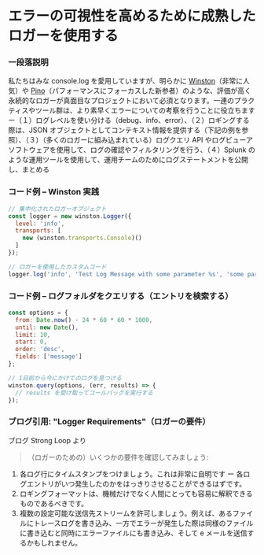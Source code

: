 # エラーの可視性を高めるために成熟したロガーを使用する

### 一段落説明

私たちはみな console.log を愛用していますが、明らかに [Winston][winston]（非常に人気）や [Pino][pino]（パフォーマンスにフォーカスした新参者）のような、評価が高く永続的なロガーが真面目なプロジェクトにおいて必須となります。一連のプラクティスやツール群は、より素早くエラーについての考察を行うことに役立ちます ー（１）ログレベルを使い分ける（debug、info、error）、（２）ロギングする際は、JSON オブジェクトとしてコンテキスト情報を提供する（下記の例を参照）、（３）（多くのロガーに組み込まれている）ログクエリ API やログビューアソフトウェアを使用して、ログの確認やフィルタリングを行う、（４）Splunk のような運用ツールを使用して、運用チームのためにログステートメントを公開し、まとめる

[winston]: https://www.npmjs.com/package/winston
[pino]: https://www.npmjs.com/package/pino

### コード例 – Winston 実践

```javascript
// 集中化されたロガーオブジェクト
const logger = new winston.Logger({
  level: 'info',
  transports: [
    new (winston.transports.Console)()
  ]
});

// ロガーを使用したカスタムコード
logger.log('info', 'Test Log Message with some parameter %s', 'some parameter', { anything: 'This is metadata' });
```

### コード例 – ログフォルダをクエリする（エントリを検索する）

```javascript
const options = {
  from: Date.now() - 24 * 60 * 60 * 1000,
  until: new Date(),
  limit: 10,
  start: 0,
  order: 'desc',
  fields: ['message']
};

// 1日前から今にかけてのログを見つける
winston.query(options, (err, results) => {
  // results を受け取ってコールバックを実行する
});
```

### ブログ引用: "Logger Requirements"（ロガーの要件）

ブログ Strong Loop より

> （ロガーのための）いくつかの要件を確認してみましょう:
1. 各ログ行にタイムスタンプをつけましょう。これは非常に自明です ー 各ログエントリがいつ発生したのかをはっきりさせることができるはずです。
2. ロギングフォーマットは、機械だけでなく人間にとっても容易に解釈できるものであるべきです。
3. 複数の設定可能な送信先ストリームを許可しましょう。例えば、あるファイルにトレースログを書き込み、一方でエラーが発生した際は同様のファイルに書き込むと同時にエラーファイルにも書き込み、そして e メールを送信するかもしれません。
